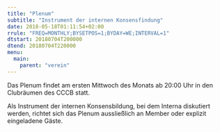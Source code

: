 ```yaml
---
title: "Plenum"
subtitle: "Instrument der internen Konsensfindung"
date: 2018-05-18T01:11:54+02:00
rrule: "FREQ=MONTHLY;BYSETPOS=1;BYDAY=WE;INTERVAL=1"
dtstart: 20180704T200000
dtend: 20180704T220000
menu:
  main:
    parent: "verein"
---
```


Das Plenum findet am ersten Mittwoch des Monats ab 20:00 Uhr in den Clubräumen
des CCCB statt.

Als Instrument der internen Konsensbildung, bei dem Interna diskutiert werden,
richtet sich das Plenum aussließlich an Member oder explizit eingeladene Gäste.

